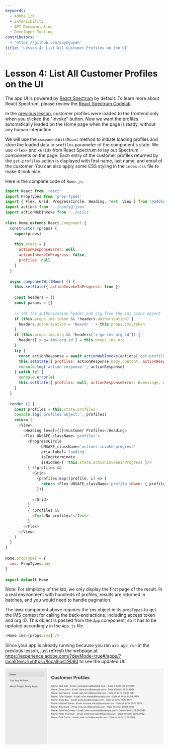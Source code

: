 ```yaml
---
keywords:
  - Adobe I/O
  - Extensibility
  - API Documentation
  - Developer Tooling
contributors:
  - 'https://github.com/duynguyen'
title: 'Lesson 4: List All Customer Profiles on the UI'
---
```


# Lesson 4: List All Customer Profiles on the UI

The app UI is powered by [React Spectrum](https://react-spectrum.adobe.com/react-spectrum/index.html) by default. To learn more about React Spectrum, please review the [React Spectrum Codelab](../todo-app/index.md).  

In the [previous lesson](lesson3.md), customer profiles were loaded to the frontend only when you clicked the "Invoke" button. Now we want the profiles automatically loaded on the Home page when the page is ready, without any human interaction. 

We will use the `componentWillMount` method to initiate loading profiles and store the loaded data in `profiles` parameter of the component's state. We use `<Flex>` and `<Grid>` from React Spectrum to lay out Spectrum components on the page. Each entry of the customer profiles returned by the `get-profiles` action is displayed with first name, last name, and email of the customer. You can also apply some CSS styling in the `index.css` file to make it look nice. 

Here is the complete code of `Home.js`:

```javascript
import React from 'react'
import PropTypes from 'prop-types'
import { Flex, Grid, ProgressCircle, Heading, Text, View } from '@adobe/react-spectrum'
import actions from '../config.json'
import actionWebInvoke from '../utils'

class Home extends React.Component {
  constructor (props) {
    super(props)

    this.state = {
      actionResponseError: null,
      actionInvokeInProgress: false,
      profiles: null
    }
  }

  async componentWillMount () {
    this.setState({ actionInvokeInProgress: true })
    
    const headers = {}
    const params = {}
  
    // set the authorization header and org from the ims props object
    if (this.props.ims.token && !headers.authorization) {
      headers.authorization = 'Bearer ' + this.props.ims.token
    }
    if (this.props.ims.org && !headers['x-gw-ims-org-id']) {
      headers['x-gw-ims-org-id'] = this.props.ims.org
    }
    try {
      const actionResponse = await actionWebInvoke(actions['get-profiles'], headers, params)
      this.setState({ profiles: actionResponse.body.content, actionResponseError: null, actionInvokeInProgress: false })
      console.log(`action response:`, actionResponse)
    } catch (e) {
      console.error(e)
      this.setState({ profiles: null, actionResponseError: e.message, actionInvokeInProgress: false })
    }
  }

  render () {
    const profiles = this.state.profiles
    console.log(`profiles object:`, profiles)
    return (
      <View>
        <Heading level={1}>Customer Profiles</Heading>
        <Flex UNSAFE_className='profiles'>
          <ProgressCircle
                UNSAFE_className='actions-invoke-progress'
                aria-label='loading'
                isIndeterminate
                isHidden={ !this.state.actionInvokeInProgress }/>
          { !!profiles &&
            <Grid>
              {profiles.map((profile, i) => {
                return <Flex UNSAFE_className='profile'>Name: { profile['firstName'] } { profile['lastName'] } - Email: { profile['email'] } - Date of birth: { profile['birthDate'] }</Flex>
              })}

            </Grid>
          }
          { !profiles &&
            <Text>No profiles!</Text>
          }
        </Flex>
      </View>
    )
  }
}

Home.propTypes = {
  ims: PropTypes.any
}

export default Home
```

Note: For simplicity of the lab, we only display the first page of the result. In a real environment with hundreds of profiles, results are returned in batches, and you would need to handle pagination.

The `Home` component above requires the `ims` object in its `propTypes` to get the IMS context for calling the back-end actions, including access token and org ID. This object is passed from the `App` component, so it has to be updated accordingly in the `App.js` file.

```javascript
<Home ims={props.ims} />
```

Since your app is already running because you ran `aio app run` in the previous lesson, just refresh the webpage at https://experience.adobe.com/?devMode=true#/apps/?localDevUrl=https://localhost:9080 to see the updated UI:

![ui-profiles](assets/ui-profiles.png)

